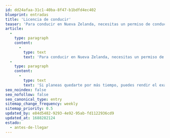 ```yaml
---
id: dd24afaa-31c1-40ba-8f47-b1bdfd4ec402
blueprint: entradas
title: 'Licencia de conducir'
teaser: 'Para conducir en Nueva Zelanda, necesitas un permiso de conducir internacional'
article:
  -
    type: paragraph
    content:
      -
        type: text
        text: 'Para conducir en Nueva Zelanda, necesitas un permiso de conducir internacional, y tu licencia extranjera es válida durante meses desde tu última entrada al país y si tu licencia extranjera no está en inglés, debes tener una traducción aprobada por el gobierno de Nueva Zelanda.'
  -
    type: paragraph
    content:
      -
        type: text
        text: 'Si planeas quedarte por más tiempo, puedes rendir el examen teorico y se te concedera la licencia restringida, tu licencia a una licencia de conducir de Nueva Zelanda.'
seo_noindex: false
seo_nofollow: false
seo_canonical_type: entry
sitemap_change_frequency: weekly
sitemap_priority: 0.5
updated_by: e84d5482-9293-4e92-95ab-fd1122936cd9
updated_at: 1688282124
estado:
  - antes-de-llegar
---
```


